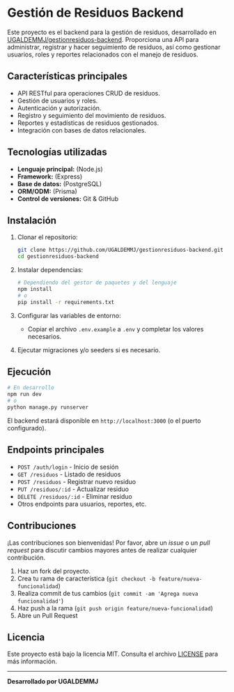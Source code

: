 # Gestión de Residuos Backend

Este proyecto es el backend para la gestión de residuos, desarrollado en [UGALDEMMJ/gestionresiduos-backend](https://github.com/UGALDEMMJ/gestionresiduos-backend). Proporciona una API para administrar, registrar y hacer seguimiento de residuos, así como gestionar usuarios, roles y reportes relacionados con el manejo de residuos.

## Características principales

- API RESTful para operaciones CRUD de residuos.
- Gestión de usuarios y roles.
- Autenticación y autorización.
- Registro y seguimiento del movimiento de residuos.
- Reportes y estadísticas de residuos gestionados.
- Integración con bases de datos relacionales.

## Tecnologías utilizadas

- **Lenguaje principal:** (Node.js)
- **Framework:** (Express)
- **Base de datos:** (PostgreSQL)
- **ORM/ODM:** (Prisma)
- **Control de versiones:** Git & GitHub

## Instalación

1. Clonar el repositorio:
   ```bash
   git clone https://github.com/UGALDEMMJ/gestionresiduos-backend.git
   cd gestionresiduos-backend
   ```

2. Instalar dependencias:
   ```bash
   # Dependiendo del gestor de paquetes y del lenguaje
   npm install
   # o
   pip install -r requirements.txt
   ```

3. Configurar las variables de entorno:
   - Copiar el archivo `.env.example` a `.env` y completar los valores necesarios.

4. Ejecutar migraciones y/o seeders si es necesario.

## Ejecución

```bash
# En desarrollo
npm run dev
# o
python manage.py runserver
```

El backend estará disponible en `http://localhost:3000` (o el puerto configurado).

## Endpoints principales

- `POST /auth/login` - Inicio de sesión
- `GET /residuos` - Listado de residuos
- `POST /residuos` - Registrar nuevo residuo
- `PUT /residuos/:id` - Actualizar residuo
- `DELETE /residuos/:id` - Eliminar residuo
- Otros endpoints para usuarios, reportes, etc.

## Contribuciones

¡Las contribuciones son bienvenidas! Por favor, abre un _issue_ o un _pull request_ para discutir cambios mayores antes de realizar cualquier contribución.

1. Haz un fork del proyecto.
2. Crea tu rama de característica (`git checkout -b feature/nueva-funcionalidad`)
3. Realiza commit de tus cambios (`git commit -am 'Agrega nueva funcionalidad'`)
4. Haz push a la rama (`git push origin feature/nueva-funcionalidad`)
5. Abre un Pull Request

## Licencia

Este proyecto está bajo la licencia MIT. Consulta el archivo [LICENSE](LICENSE) para más información.

---

**Desarrollado por UGALDEMMJ**
